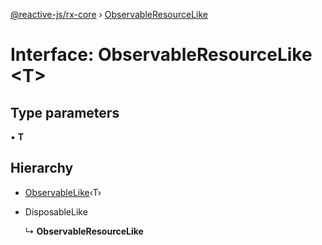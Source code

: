 [@reactive-js/rx-core](../README.md) › [ObservableResourceLike](observableresourcelike.md)

# Interface: ObservableResourceLike <**T**>

## Type parameters

▪ **T**

## Hierarchy

* [ObservableLike](observablelike.md)‹T›

* DisposableLike

  ↳ **ObservableResourceLike**
